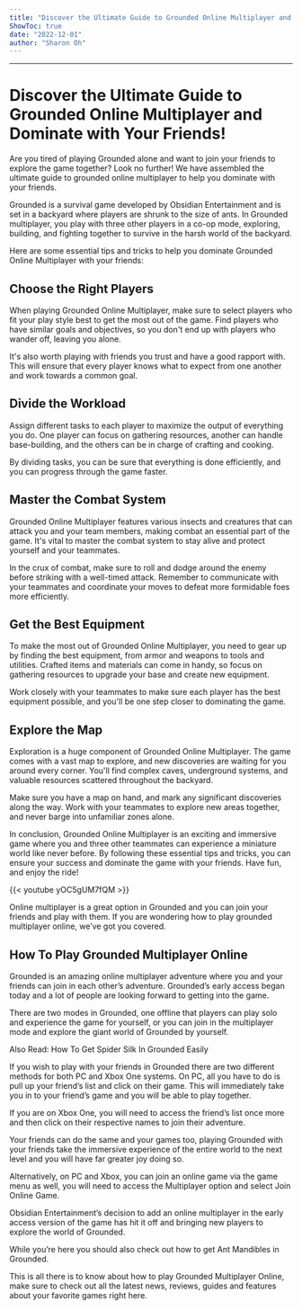 ```yaml
---
title: "Discover the Ultimate Guide to Grounded Online Multiplayer and Dominate with Your Friends!"
ShowToc: true 
date: "2022-12-01"
author: "Sharon Oh"
---
```

*****
# Discover the Ultimate Guide to Grounded Online Multiplayer and Dominate with Your Friends!

Are you tired of playing Grounded alone and want to join your friends to explore the game together? Look no further! We have assembled the ultimate guide to grounded online multiplayer to help you dominate with your friends.

Grounded is a survival game developed by Obsidian Entertainment and is set in a backyard where players are shrunk to the size of ants. In Grounded multiplayer, you play with three other players in a co-op mode, exploring, building, and fighting together to survive in the harsh world of the backyard.

Here are some essential tips and tricks to help you dominate Grounded Online Multiplayer with your friends:

## Choose the Right Players

When playing Grounded Online Multiplayer, make sure to select players who fit your play style best to get the most out of the game. Find players who have similar goals and objectives, so you don't end up with players who wander off, leaving you alone.

It's also worth playing with friends you trust and have a good rapport with. This will ensure that every player knows what to expect from one another and work towards a common goal.

## Divide the Workload

Assign different tasks to each player to maximize the output of everything you do. One player can focus on gathering resources, another can handle base-building, and the others can be in charge of crafting and cooking.

By dividing tasks, you can be sure that everything is done efficiently, and you can progress through the game faster.

## Master the Combat System

Grounded Online Multiplayer features various insects and creatures that can attack you and your team members, making combat an essential part of the game. It's vital to master the combat system to stay alive and protect yourself and your teammates.

In the crux of combat, make sure to roll and dodge around the enemy before striking with a well-timed attack. Remember to communicate with your teammates and coordinate your moves to defeat more formidable foes more efficiently.

## Get the Best Equipment

To make the most out of Grounded Online Multiplayer, you need to gear up by finding the best equipment, from armor and weapons to tools and utilities. Crafted items and materials can come in handy, so focus on gathering resources to upgrade your base and create new equipment.

Work closely with your teammates to make sure each player has the best equipment possible, and you'll be one step closer to dominating the game.

## Explore the Map

Exploration is a huge component of Grounded Online Multiplayer. The game comes with a vast map to explore, and new discoveries are waiting for you around every corner. You'll find complex caves, underground systems, and valuable resources scattered throughout the backyard.

Make sure you have a map on hand, and mark any significant discoveries along the way. Work with your teammates to explore new areas together, and never barge into unfamiliar zones alone.

In conclusion, Grounded Online Multiplayer is an exciting and immersive game where you and three other teammates can experience a miniature world like never before. By following these essential tips and tricks, you can ensure your success and dominate the game with your friends. Have fun, and enjoy the ride!

{{< youtube yOC5gUM7fQM >}} 



Online multiplayer is a great option in Grounded and you can join your friends and play with them. If you are wondering how to play grounded multiplayer online, we’ve got you covered.
 
## How To Play Grounded Multiplayer Online
 
Grounded is an amazing online multiplayer adventure where you and your friends can join in each other’s adventure. Grounded’s early access began today and a lot of people are looking forward to getting into the game.
 
There are two modes in Grounded, one offline that players can play solo and experience the game for yourself, or you can join in the multiplayer mode and explore the giant world of Grounded by yourself.
 
Also Read: How To Get Spider Silk In Grounded Easily
 
If you wish to play with your friends in Grounded there are two different methods for both PC and Xbox One systems. On PC, all you have to do is pull up your friend’s list and click on their game. This will immediately take you in to your friend’s game and you will be able to play together.
 
If you are on Xbox One, you will need to access the friend’s list once more and then click on their respective names to join their adventure.
 
Your friends can do the same and your games too, playing Grounded with your friends take the immersive experience of the entire world to the next level and you will have far greater joy doing so.
 
Alternatively, on PC and Xbox, you can join an online game via the game menu as well, you will need to access the Multiplayer option and select Join Online Game.
 
Obsidian Entertainment’s decision to add an online multiplayer in the early access version of the game has hit it off and bringing new players to explore the world of Grounded.
 
While you’re here you should also check out how to get Ant Mandibles in Grounded.
 
This is all there is to know about how to play Grounded Multiplayer Online, make sure to check out all the latest news, reviews, guides and features about your favorite games right here.




